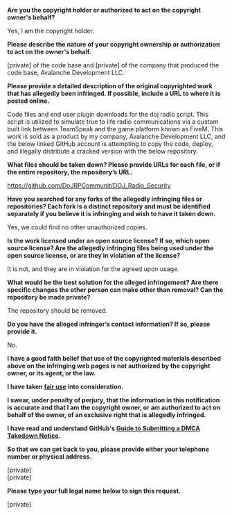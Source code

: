 **Are you the copyright holder or authorized to act on the copyright owner's behalf?**

Yes, I am the copyright holder.

**Please describe the nature of your copyright ownership or authorization to act on the owner's behalf.**

[private] of the code base and [private] of the company that produced the code base, Avalanche Development LLC.

**Please provide a detailed description of the original copyrighted work that has allegedly been infringed. If possible, include a URL to where it is posted online.**

Code files and end user plugin downloads for the doj radio script. This script is utilized to simulate true to life radio communications via a custom built link between TeamSpeak and the game platform known as FiveM. This work is sold as a product by my company, Avalanche Development LLC, and the below linked GitHub account is attempting to copy the code, deploy, and illegally distribute a cracked version with the below repository.

**What files should be taken down? Please provide URLs for each file, or if the entire repository, the repository’s URL.**

https://github.com/DoJRPCommunit/DOJ_Radio_Security

**Have you searched for any forks of the allegedly infringing files or repositories? Each fork is a distinct repository and must be identified separately if you believe it is infringing and wish to have it taken down.**

Yes, we could find no other unauthorized copies.

**Is the work licensed under an open source license? If so, which open source license? Are the allegedly infringing files being used under the open source license, or are they in violation of the license?**

It is not, and they are in violation for the agreed upon usage.

**What would be the best solution for the alleged infringement? Are there specific changes the other person can make other than removal? Can the repository be made private?**

The repository should be removed.

**Do you have the alleged infringer’s contact information? If so, please provide it.**

No.

**I have a good faith belief that use of the copyrighted materials described above on the infringing web pages is not authorized by the copyright owner, or its agent, or the law.**

**I have taken <a href="https://www.lumendatabase.org/topics/22">fair use</a> into consideration.**

**I swear, under penalty of perjury, that the information in this notification is accurate and that I am the copyright owner, or am authorized to act on behalf of the owner, of an exclusive right that is allegedly infringed.**

**I have read and understand GitHub's <a href="https://docs.github.com/articles/guide-to-submitting-a-dmca-takedown-notice/">Guide to Submitting a DMCA Takedown Notice</a>.**

**So that we can get back to you, please provide either your telephone number or physical address.**

[private]  
[private]  

**Please type your full legal name below to sign this request.**

[private]  
